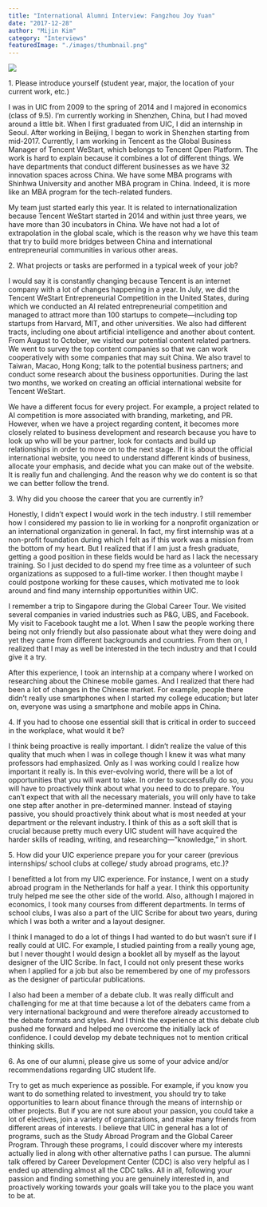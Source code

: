 ```yaml
---
title: "International Alumni Interview: Fangzhou Joy Yuan"
date: "2017-12-28"
author: "Mijin Kim"
category: "Interviews"
featuredImage: "./images/thumbnail.png"
---
```


![](/images/thumbnail.png)

1\. Please introduce yourself (student year, major, the location of your current work, etc.)

I was in UIC from 2009 to the spring of 2014 and I majored in economics (class of 9.5). I’m currently working in Shenzhen, China, but I had moved around a little bit. When I first graduated from UIC, I did an internship in Seoul. After working in Beijing, I began to work in Shenzhen starting from mid-2017. Currently, I am working in Tencent as the Global Business Manager of Tencent WeStart, which belongs to Tencent Open Platform. The work is hard to explain because it combines a lot of different things. We have departments that conduct different businesses as we have 32 innovation spaces across China. We have some MBA programs with Shinhwa University and another MBA program in China. Indeed, it is more like an MBA program for the tech-related funders.

My team just started early this year. It is related to internationalization because Tencent WeStart started in 2014 and within just three years, we have more than 30 incubators in China. We have not had a lot of extrapolation in the global scale, which is the reason why we have this team that try to build more bridges between China and international entrepreneurial communities in various other areas.

2\. What projects or tasks are performed in a typical week of your job?

I would say it is constantly changing because Tencent is an internet company with a lot of changes happening in a year. In July, we did the Tencent WeStart Entrepreneurial Competition in the United States, during which we conducted an AI related entrepreneurial competition and managed to attract more than 100 startups to compete—including top startups from Harvard, MIT, and other universities. We also had different tracts, including one about artificial intelligence and another about content. From August to October, we visited our potential content related partners. We went to survey the top content companies so that we can work cooperatively with some companies that may suit China. We also travel to Taiwan, Macao, Hong Kong; talk to the potential business partners; and conduct some research about the business opportunities. During the last two months, we worked on creating an official international website for Tencent WeStart.

We have a different focus for every project. For example, a project related to AI competition is more associated with branding, marketing, and PR. However, when we have a project regarding content, it becomes more closely related to business development and research because you have to look up who will be your partner, look for contacts and build up relationships in order to move on to the next stage. If it is about the official international website, you need to understand different kinds of business, allocate your emphasis, and decide what you can make out of the website. It is really fun and challenging. And the reason why we do content is so that we can better follow the trend.

3\. Why did you choose the career that you are currently in?

Honestly, I didn’t expect I would work in the tech industry. I still remember how I considered my passion to lie in working for a nonprofit organization or an international organization in general. In fact, my first internship was at a non-profit foundation during which I felt as if this work was a mission from the bottom of my heart. But I realized that if I am just a fresh graduate, getting a good position in these fields would be hard as I lack the necessary training. So I just decided to do spend my free time as a volunteer of such organizations as supposed to a full-time worker. I then thought maybe I could postpone working for these causes, which motivated me to look around and find many internship opportunities within UIC.

I remember a trip to Singapore during the Global Career Tour. We visited several companies in varied industries such as P&G, UBS, and Facebook. My visit to Facebook taught me a lot. When I saw the people working there being not only friendly but also passionate about what they were doing and yet they came from different backgrounds and countries. From then on, I realized that I may as well be interested in the tech industry and that I could give it a try.

After this experience, I took an internship at a company where I worked on researching about the Chinese mobile games. And I realized that there had been a lot of changes in the Chinese market. For example, people there didn’t really use smartphones when I started my college education; but later on, everyone was using a smartphone and mobile apps in China.

4\. If you had to choose one essential skill that is critical in order to succeed in the workplace, what would it be?

I think being proactive is really important. I didn’t realize the value of this quality that much when I was in college though I knew it was what many professors had emphasized. Only as I was working could I realize how important it really is. In this ever-evolving world, there will be a lot of opportunities that you will want to take. In order to successfully do so, you will have to proactively think about what you need to do to prepare. You can’t expect that with all the necessary materials, you will only have to take one step after another in pre-determined manner. Instead of staying passive, you should proactively think about what is most needed at your department or the relevant industry. I think of this as a soft skill that is crucial because pretty much every UIC student will have acquired the harder skills of reading, writing, and researching—"knowledge,” in short.

5\. How did your UIC experience prepare you for your career (previous internships/ school clubs at college/ study abroad programs, etc.)?

I benefitted a lot from my UIC experience. For instance, I went on a study abroad program in the Netherlands for half a year. I think this opportunity truly helped me see the other side of the world. Also, although I majored in economics, I took many courses from different departments. In terms of school clubs, I was also a part of the UIC Scribe for about two years, during which I was both a writer and a layout designer.

I think I managed to do a lot of things I had wanted to do but wasn’t sure if I really could at UIC. For example, I studied painting from a really young age, but I never thought I would design a booklet all by myself as the layout designer of the UIC Scribe. In fact, I could not only present these works when I applied for a job but also be remembered by one of my professors as the designer of particular publications.

I also had been a member of a debate club. It was really difficult and challenging for me at that time because a lot of the debaters came from a very international background and were therefore already accustomed to the debate formats and styles. And I think the experience at this debate club pushed me forward and helped me overcome the initially lack of confidence. I could develop my debate techniques not to mention critical thinking skills.

6\. As one of our alumni, please give us some of your advice and/or recommendations regarding UIC student life.

Try to get as much experience as possible. For example, if you know you want to do something related to investment, you should try to take opportunities to learn about finance through the means of internship or other projects. But if you are not sure about your passion, you could take a lot of electives, join a variety of organizations, and make many friends from different areas of interests. I believe that UIC in general has a lot of programs, such as the Study Abroad Program and the Global Career Program. Through these programs, I could discover where my interests actually lied in along with other alternative paths I can pursue. The alumni talk offered by Career Development Center (CDC) is also very helpful as I ended up attending almost all the CDC talks. All in all, following your passion and finding something you are genuinely interested in, and proactively working towards your goals will take you to the place you want to be at.
